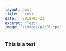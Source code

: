 ```yaml
---
layout: post
title:  "Test"
date:   2018-03-23
excerpt: "Test"
image: "/images/pic05.jpg"
---
```

### This is a test